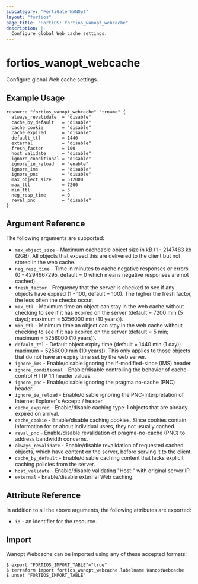 ```yaml
---
subcategory: "FortiGate WANOpt"
layout: "fortios"
page_title: "FortiOS: fortios_wanopt_webcache"
description: |-
  Configure global Web cache settings.
---
```


# fortios_wanopt_webcache
Configure global Web cache settings.

## Example Usage

```hcl
resource "fortios_wanopt_webcache" "trname" {
  always_revalidate  = "disable"
  cache_by_default   = "disable"
  cache_cookie       = "disable"
  cache_expired      = "disable"
  default_ttl        = 1440
  external           = "disable"
  fresh_factor       = 100
  host_validate      = "disable"
  ignore_conditional = "disable"
  ignore_ie_reload   = "enable"
  ignore_ims         = "disable"
  ignore_pnc         = "disable"
  max_object_size    = 512000
  max_ttl            = 7200
  min_ttl            = 5
  neg_resp_time      = 0
  reval_pnc          = "disable"
}
```

## Argument Reference


The following arguments are supported:

* `max_object_size` - Maximum cacheable object size in kB (1 - 2147483 kb (2GB). All objects that exceed this are delivered to the client but not stored in the web cache.
* `neg_resp_time` - Time in minutes to cache negative responses or errors (0 - 4294967295, default = 0  which means negative responses are not cached).
* `fresh_factor` - Frequency that the server is checked to see if any objects have expired (1 - 100, default = 100). The higher the fresh factor, the less often the checks occur.
* `max_ttl` - Maximum time an object can stay in the web cache without checking to see if it has expired on the server (default = 7200 min (5 days); maximum = 5256000 min (10 years)).
* `min_ttl` - Minimum time an object can stay in the web cache without checking to see if it has expired on the server (default = 5 min; maximum = 5256000 (10 years)).
* `default_ttl` - Default object expiry time (default = 1440 min (1 day); maximum = 5256000 min (10 years)). This only applies to those objects that do not have an expiry time set by the web server.
* `ignore_ims` - Enable/disable ignoring the if-modified-since (IMS) header.
* `ignore_conditional` - Enable/disable controlling the behavior of cache-control HTTP 1.1 header values.
* `ignore_pnc` - Enable/disable ignoring the pragma no-cache (PNC) header.
* `ignore_ie_reload` - Enable/disable ignoring the PNC-interpretation of Internet Explorer's Accept: / header.
* `cache_expired` - Enable/disable caching type-1 objects that are already expired on arrival.
* `cache_cookie` - Enable/disable caching cookies. Since cookies contain information for or about individual users, they not usually cached.
* `reval_pnc` - Enable/disable revalidation of pragma-no-cache (PNC) to address bandwidth concerns.
* `always_revalidate` - Enable/disable revalidation of requested cached objects, which have content on the server, before serving it to the client.
* `cache_by_default` - Enable/disable caching content that lacks explicit caching policies from the server.
* `host_validate` - Enable/disable validating "Host:" with original server IP.
* `external` - Enable/disable external Web caching.


## Attribute Reference

In addition to all the above arguments, the following attributes are exported:
* `id` - an identifier for the resource.

## Import

Wanopt Webcache can be imported using any of these accepted formats:
```
$ export "FORTIOS_IMPORT_TABLE"="true"
$ terraform import fortios_wanopt_webcache.labelname WanoptWebcache
$ unset "FORTIOS_IMPORT_TABLE"
```
